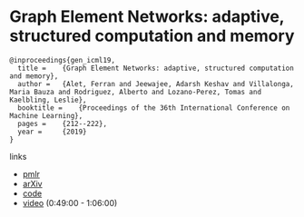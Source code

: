 # Graph Element Networks: adaptive, structured computation and memory

```
@inproceedings{gen_icml19,
  title = 	 {Graph Element Networks: adaptive, structured computation and memory},
  author = 	 {Alet, Ferran and Jeewajee, Adarsh Keshav and Villalonga, Maria Bauza and Rodriguez, Alberto and Lozano-Perez, Tomas and Kaelbling, Leslie},
  booktitle = 	 {Proceedings of the 36th International Conference on Machine Learning},
  pages = 	 {212--222},
  year = 	 {2019}
}
```

links
- [pmlr](http://proceedings.mlr.press/v97/alet19a.html)
- [arXiv](https://arxiv.org/abs/1904.09019)
- [code](https://github.com/FerranAlet/graph_element_networks)
- [video](https://www.facebook.com/icml.imls/videos/552835701913736/) (0:49:00 - 1:06:00)

